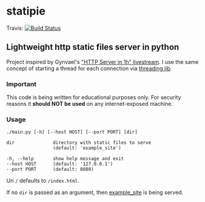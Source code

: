# statipie
Travis: [![Build Status](https://travis-ci.org/kamil-s-solecki/statipie.svg?branch=master)](https://travis-ci.org/kamil-s-solecki/statipie)
## Lightweight http static files server in python

Project inspired by Gynvael's ["HTTP Server in 1h" livestream](https://www.youtube.com/watch?v=u5JQQrZDy4o). I use the same concept of starting a thread for each connection via [threading lib](https://docs.python.org/3.5/library/threading.html#module-threading).

### Important
This code is being written for educational purposes only. For security reasons it **should NOT be used** on any internet-exposed machine.

### Usage

```
./main.py [-h] [--host HOST] [--port PORT] [dir]

dir              directory with static files to serve
                 (default: 'example_site')

-h, --help       show help message and exit
--host HOST      (default: '127.0.0.1')
--port PORT      (default: 8080)
```

Uri `/` defaults to `/index.html`.

If no `dir` is passed as an argument, then [example_site](example_site/) is being served.
